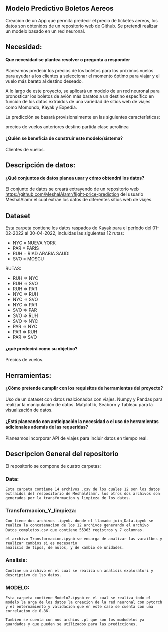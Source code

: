 ## Modelo Predictivo Boletos Aereos
Creacion de un App que permita predecir el precio de ticketes aereos, los datos son obtenidos de un repositorio web de Github. Se pretendi realizar un modelo basado en un red neuronal.

## Necesidad:
#### Que necesidad se plantea resolver o pregunta a responder 

Planeamos predecir los precios de los boletos para los próximos vuelos para ayudar a los clientes a seleccionar el momento óptimo para viajar y el vuelo más barato al destino deseado.

A lo largo de este proyecto, se aplicará un modelo de un red neuronal para pronosticar los boletos de avión más baratos a un destino específico en función de los datos extraídos de una variedad de sitios web de viajes como Momondo, Kayak y Expedia.

La predicción se basará provisionalmente en las siguientes características:

precios de vuelos anteriores
destino
partida
clase
aerolínea

#### ¿Quién se beneficia de construir este modelo/sistema?
Clientes de vuelos.

## Descripción de datos:
#### ¿Qué conjuntos de datos planea usar y cómo obtendrá los datos?

El conjunto de datos se creará extrayendo de un repositorio web https://github.com/MeshalAlamr/flight-price-prediction del usuario MeshalAlamr el cual extrae los datos de diferentes sitios web de viajes.

## Dataset
Esta carpeta contiene los datos raspados de Kayak para el período del 01-02-2022 al 30-04-2022, incluidas las siguientes 12 rutas:

* NYC = NUEVA YORK
* PAR = PARIS
* RUH = RIAD ARABIA SAUDI
* SVO = MOSCU

RUTAS:

- RUH => NYC
- RUH => SVO
- RUH => PAR
- NYC => RUH
- NYC => SVO
- NYC => PAR
- SVO => PAR
- SVO => RUH
- SVO => NYC
- PAR => NYC
- PAR => RUH
- PAR => SVO 


#### ¿qué predecirá como su objetivo?
Precios de vuelos.

## Herramientas:

#### ¿Cómo pretende cumplir con los requisitos de herramientas del proyecto?
Uso de un dataset con datos realcionados con viajes.
Numpy y Pandas para realizar la manipulación de datos.
Matplotlib, Seaborn y Tableau para la visualización de datos.

#### ¿Está planeando con anticipación la necesidad o el uso de herramientas adicionales además de las requeridas?
Planeamos incorporar API de viajes para incluir datos en tiempo real.


## Descripcion General del repositorio

El repositorio se compone de cuatro carpetas:


### Data:
    
    Esta carpeta contiene 14 archivos .csv de los cuales 12 son los datos extraidos del respositorio de MeshalAlamr. los otros dos archivos son generados por la transformacion y limpieza de los datos.


### Transformacion_Y_limpieza:
    Con tiene dos archivos .ipynb. donde el llamado join_Data.ipynb se realiza la concatenacion de los 12 archivos generando el archivo Datos_completos.csv que contiene 55363 registros y 7 columnas.

    el archivo Transformacion.ipynb se encarga de analizar las varailbes y realizar cambios si es necesario
    analisis de tipos, de nulos, y de xambio de unidades.

### Analisis: 
    
    Contine un archivo en el cual se realiza un analisis exploratori y descriptivo de lso datos.

### MODELO:

    Esta carpeta contiene Modelo2.ipynb en el cual se realiza todo el modelo la arga de los datos la creacion de la red neuronal con pytorch y el enternamiento y validacion que en este caso se cuenta con una correlacion de 0.86.

    Tambien se cuenta con nos archios .pt que son los mododelos ya guardados y que pueden se utilizados para las predicciones.
